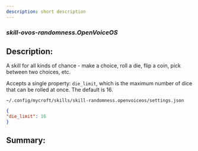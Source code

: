 ```yaml
---
description: short description
---
```


### _skill-ovos-randomness.OpenVoiceOS_  
## Description:  
A skill for all kinds of chance - make a choice, roll a die, flip a coin, pick between two choices, etc.

Accepts a single property: `die_limit`, which is the maximum number of dice that can be rolled at once. The default is 16.

`~/.config/mycroft/skills/skill-randomness.openvoiceos/settings.json`

```json
{
"die_limit": 16
}
```  
  
  
  
## Summary:  
